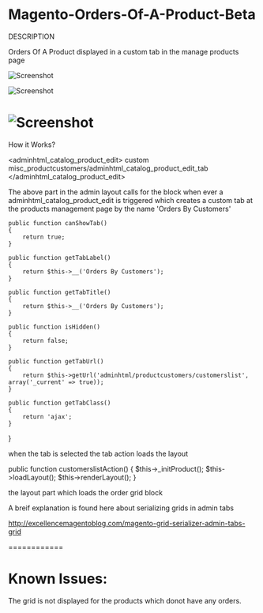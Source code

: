 Magento-Orders-Of-A-Product-Beta
========================================================

DESCRIPTION

Orders Of A Product displayed in a custom tab in the manage products page

![Screenshot](http://i.imgur.com/DUFpZfF.png)

![Screenshot](http://i.imgur.com/g0PHPH2.png)

![Screenshot](http://i.imgur.com/Jv29fCX.png)
========================================================================

How it Works?

<adminhtml_catalog_product_edit>
        <reference name="product_tabs">
            <action method="addTab">
                <name>custom</name>
                <block>misc_productcustomers/adminhtml_catalog_product_edit_tab</block>
            </action>
        </reference>
</adminhtml_catalog_product_edit>

The above part in the admin layout calls for the block when ever a adminhtml_catalog_product_edit is triggered
which creates a custom tab at the products management page by the name 'Orders By Customers'
    
    public function canShowTab() 
    {
        return true;
    }
 
    public function getTabLabel() 
    {
        return $this->__('Orders By Customers');
    }
 
    public function getTabTitle()	
    {
        return $this->__('Orders By Customers');
    }
 
    public function isHidden()
    {
        return false;
    }
 
    public function getTabUrl() 
    {
        return $this->getUrl('adminhtml/productcustomers/customerslist', array('_current' => true));
    }
 
    public function getTabClass()
    {
        return 'ajax';
    }
 
}

when the tab is selected the tab action loads the layout

public function customerslistAction()
    {
        $this->_initProduct();
        $this->loadLayout();
        $this->renderLayout();
    }

the layout part which loads the order grid block

A breif explanation is found here about serializing grids in admin tabs

http://excellencemagentoblog.com/magento-grid-serializer-admin-tabs-grid

============

Known Issues:
==============

The grid is not displayed for the products which donot have any orders.


